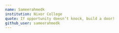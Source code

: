 ```yaml
---
name: Sameerahmedk
institution: Nixor College
quote: If opportunity doesn’t knock, build a door!
github_user: sameerahmedk
---
```

